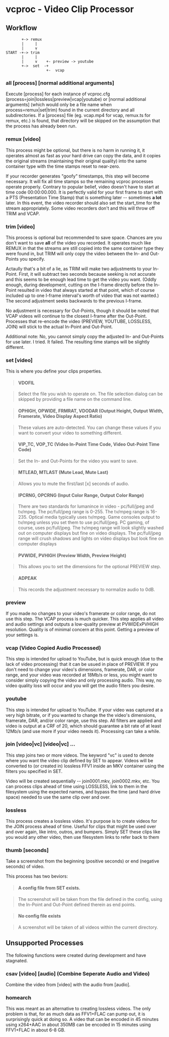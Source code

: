 vcproc - Video Clip Processor
=============================

Workflow
--------

           +-> remux
           |     |
           |     ∨
    START -+-> trim
           |     |
           |     ∨    +- preview -> youtube
           +->  set  -+
                      +-  vcap

### all [process] [normal additional arguments]

Execute [process] for each instance of vcproc.cfg (process=join|lossless|preview|vcap|youtube) or [normal additional arguments] (which would only be a file name when process=remux|set|trim) found in the current directory and all subdirectories.  If a [process] file (eg. vcap.mp4 for vcap, remux.ts for remux, etc.) is found, that directory will be skipped on the assumption that the process has already been run.

### remux [video]

This process might be optional, but there is no harm in running it, it operates almost as fast as your hard drive can copy the data, and it copies the original streams (maintaining their original quality) into the same container type with the time stamps reset to near-zero.

If your recorder generates "goofy" timestamps, this step will become necessary.  It will fix all time stamps so the remaining vcproc processes operate properly.  Contrary to popular belief, video doesn't have to start at time code 00:00:00.000.  It is perfectly valid for your first frame to start with a PTS (Presentation Time Stamp) that is something later -- sometimes **a lot** later.  In this event, the video recorder should also set the start_time for the stream appropriately.   Some video recorders don't and this will throw off TRIM and VCAP.

### trim [video]

This process is optional but recommended to save space.  Chances are you don't want to save **all** of the video you recorded.  It operates much like REMUX in that the streams are still copied into the same container type they were found in, but TRIM will only copy the video between the In- and Out-Points you specify.

Actaully that's a bit of a lie, as TRIM will make two adjustments to your In-Point.  First, it will subtract two seconds because seeking is not accurate and this seems to be enough lead time to get the video you want.  (Oddly enough, during development, cutting on the I-frame directly before the In-Point resulted in video that always started at that point, which of course included up to one I-frame interval's worth of video that was not wanted.)  The second adjustment seeks backwards to the previous I-frame.

No adjustment is necessary for Out-Points, though it should be noted that VCAP videos will continue to the closest I-frame after the Out-Point.  Processes that re-encode the video (PREVIEW, YOUTUBE, LOSSLESS, JOIN) will stick to the actual In-Point and Out-Point.

Additional note: No, you cannot simply copy the adjusted In- and Out-Points for use later.  I tried.  It failed.  The resulting time stamps will be slightly different.

### set [video]

This is where you define your clips properties.

> #### VDOFIL

> Select the file you wish to operate on.  The file selection dialog can be skipped by providing a file name on the command line.

> #### OPHIGH, OPWIDE, FRMRAT, VDODAR (Output Height, Output Width, Framerate, Video Display Aspect Ratio)

> These values are auto-detected.  You can change these values if you want to convert your video to something different.

> #### VIP_TC, VOP_TC (Video In-Point Time Code, Video Out-Point Time Code)

> Set the In- and Out-Points for the video you want to save.

> #### MTLEAD, MTLAST (Mute Lead, Mute Last)

> Allows you to mute the first/last [x] seconds of audio.

> #### IPCRNG, OPCRNG (Input Color Range, Output Color Range)

> There are two standards for lumanince in video - pc/full/jpeg and tv/mpeg.  The pc/full/jpeg range is 0-255.  The tv/mpeg range is 16-235.  Optical media typically uses tv/mpeg.  Game consoles output to tv/mpeg unless you set them to use pc/full/jpeg.  PC gaming, of course, uses pc/full/jpeg.  The tv/mpeg range will look slightly washed out on computer displays but fine on video displays.  The pc/full/jpeg range will crush shadows and lights on video displays but look fine on computer displays 

> #### PVWIDE, PVHIGH (Preview Width, Preview Height)

> This allows you to set the dimensions for the optional PREVIEW step.

> #### ADPEAK

> This records the adjustment necessary to normalize audio to 0dB.

### preview

If you made no changes to your video's framerate or color range, do not use this step.  The VCAP process is much quicker.  This step applies all video and audio settings and outputs a low-quality preview at PVWIDExPVHIGH resolution.  Quality is of minimal concern at this point.  Getting a preview of your settings is.

### vcap (Video Copied Audio Processed)

This step is intended for upload to YouTube, but is quick enough (due to the lack of video processing) that it can be usued in place of PREVIEW.  If you don't need to change your video's dimensions, framerate, DAR, or color range, and your video was recorded at 18Mb/s or less, you might want to consider simply copying the video and only processing audio.  This way, no video quality loss will occur and you will get the audio filters you desire.

### youtube

This step is intended for upload to YouTube.  If your video was captured at a very high bitrate, or if you wanted to change the the video's dimensions, framerate, DAR, and/or color range, use this step.  All filters are applied and video is output at a CRF of 20, which should guarantee a bit rate of at least 12Mb/s (and use more if your video needs it).  Processing can take a while.

### join [video|vc] [video|vc] ...

This step joins two or more videos.  The keyword "vc" is used to denote where you want the video clip defined by SET to appear.  Videos will be converted to (or created in) lossless FFV1 inside an MKV container using the filters you specified in SET.

Video will be created sequentially -- join0001.mkv, join0002.mkv, etc.  You can process clips ahead of time using LOSSLESS, link to them in the filesystem using the expected names, and bypass the time (and hard drive space) needed to use the same clip over and over.

### lossless

This process creates a lossless video.  It's purpose is to create videos for the JOIN process ahead of time.  Useful for clips that might be used over and over again, like intro, outros, and bumpers.  Simply SET these clips like you would any other video, then use filesystem links to refer back to them

### thumb [seconds]

Take a screenshot from the beginning (positive seconds) or end (negative seconds) of video.

This process has two beviors:

> #### A config file from SET exists.

> The screenshot will be taken from the file defined in the config, using the In-Point and Out-Point defined therein as end points.

> #### No config file exists

> A screenshot will be taken of all videos within the current directory.

Unsupported Processes
---------------------

The following functions were created during development and have stagnated.

### csav [video] [audio] (Combine Seperate Audio and Video)

Combine the video from [video] with the audio from [audio].

### homearch

This was meant as an alternative to creating lossless videos.  The only problem is that, for as much data as FFV1+FLAC can pump out, it is surprisingly quick at doing so.  A video that can be encoded in 45 minutes using x264+AAC in about 350MB can be encoded in 15 minutes using FFV1+FLAC in about 6-8 GB.

